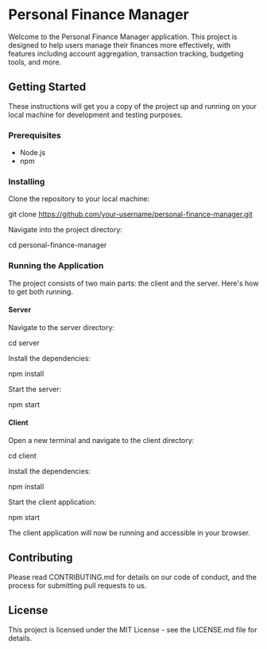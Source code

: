 # Personal Finance Manager

Welcome to the Personal Finance Manager application. This project is designed to help users manage their finances more effectively, with features including account aggregation, transaction tracking, budgeting tools, and more.

## Getting Started

These instructions will get you a copy of the project up and running on your local machine for development and testing purposes.

### Prerequisites

- Node.js
- npm

### Installing

Clone the repository to your local machine:

git clone https://github.com/your-username/personal-finance-manager.git

Navigate into the project directory:

cd personal-finance-manager

### Running the Application

The project consists of two main parts: the client and the server. Here's how to get both running.

#### Server

Navigate to the server directory:

cd server

Install the dependencies:

npm install

Start the server:

npm start

#### Client

Open a new terminal and navigate to the client directory:

cd client

Install the dependencies:

npm install

Start the client application:

npm start

The client application will now be running and accessible in your browser.

## Contributing

Please read CONTRIBUTING.md for details on our code of conduct, and the process for submitting pull requests to us.

## License

This project is licensed under the MIT License - see the LICENSE.md file for details.
